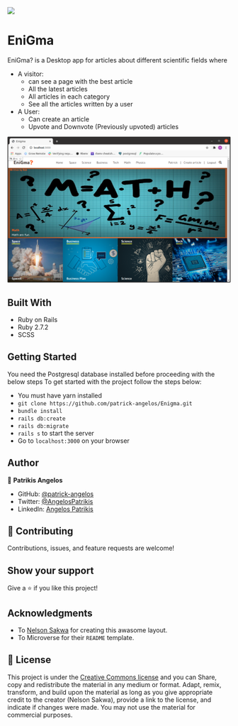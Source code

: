 
![](https://img.shields.io/badge/Microverse-blueviolet)

# EniGma

EniGma? is a Desktop app for articles about different scientific fields where

- A visitor:
  - can see a page with the best article
  - All the latest articles
  - All articles in each category
  - See all the articles written by a user
- A User:
  - Can create an article
  - Upvote and Downvote (Previously upvoted) articles

![Screenshot](app/assets/images/scrn)

## Built With

- Ruby on Rails
- Ruby 2.7.2
- SCSS

## Getting Started

You need the Postgresql database installed before proceeding with the below steps
To get started with the project follow the steps below:
- You must have yarn installed
- `git clone https://github.com/patrick-angelos/Enigma.git`
- `bundle install`
- `rails db:create`
- `rails db:migrate`
- `rails s` to start the server
- Go to `localhost:3000` on your browser

## Author

👤 **Patrikis Angelos**

- GitHub: [@patrick-angelos](https://github.com/patrick-angelos)
- Twitter: [@AngelosPatrikis](https://twitter.com/AngelosPatrikis)
- LinkedIn: [Angelos Patrikis](https://www.linkedin.com/in/angelos-patrikis-a590a61b5/)

## 🤝 Contributing

Contributions, issues, and feature requests are welcome!

## Show your support

Give a ⭐️ if you like this project!

## Acknowledgments

- To [Nelson Sakwa](https://www.behance.net/sakwadesignstudio) for creating this awasome layout.
- To Microverse for their `README` template.

## 📝 License

This project is under the [Creative Commons license](https://creativecommons.org/licenses/by-nc/4.0/) and you can Share, copy and redistribute the material in any medium or format. Adapt, remix, transform, and build upon the material as long as you give appropriate credit to the creator (Nelson Sakwa), provide a link to the license, and indicate if changes were made.
You may not use the material for commercial purposes.